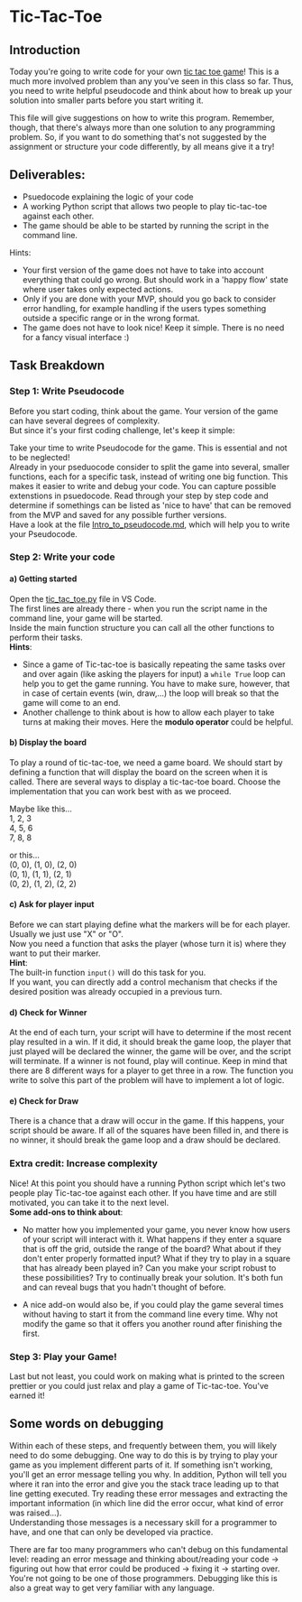 # Tic-Tac-Toe


## Introduction

Today you're going to write code for your own [tic tac toe game](https://en.wikipedia.org/wiki/Tic-tac-toe)! This is a much more involved problem than any you've seen in this class so far. Thus, you need to write helpful pseudocode and think about how to break up your solution into smaller parts before you start writing it. 

This file will give suggestions on how to write this program. Remember, though, that there's always more than one solution to any programming problem. So, if you want to do something that's not suggested by the assignment or structure your code differently, by all means give it a try! 


## Deliverables:

+ Psuedocode explaining the logic of your code
+ A working Python script that allows two people to play tic-tac-toe against each other. 
+ The game should be able to be started by running the script in the command line. 

Hints:
- Your first version of the game does not have to take into account everything that could go wrong. But should work in a 'happy flow' state where user takes only expected actions.
- Only if you are done with your MVP, should you go back to consider error handling, for example handling if the users types something outside a specific range or in the wrong format. 
- The game does not have to look nice! Keep it simple. There is no need for a fancy visual interface :)  

## Task Breakdown
### Step 1: Write Pseudocode
Before you start coding, think about the game. Your version of the game can have several degrees of complexity.  
But since it's your first coding challenge, let's keep it simple:

Take your time to write Pseudocode for the game. This is essential and not to be neglected!  
Already in your pseduocode consider to split the game into several, smaller functions, each for a specific task, instead of writing one big function. This makes it easier to write and debug your code. You can capture possible extenstions in psuedocode. Read through your step by step code and determine if somethings can be listed as 'nice to have' that can be removed from the MVP and saved for any possible further versions.  
Have a look at the file [Intro_to_pseudocode.md](Intro_to_pseudocode.md), which will help you to write your Pseudocode.
 

### Step 2: Write your code
#### a) Getting started
Open the [tic_tac_toe.py](tic_tac_toe.py) file in VS Code.   
The first lines are already there - when you run the script name in the command line, your game will be started.  
Inside the main function structure you can call all the other functions to perform their tasks.   
**Hints**:   
- Since a game of Tic-tac-toe is basically repeating the same tasks over and over again (like asking the players for input) a `while True` loop can help you to get the game running. You have to make sure, however, that in case of certain events (win, draw,...) the loop will break so that the game will come to an end.
- Another challenge to think about is how to allow each player to take turns at making their moves. Here the **modulo operator** could be helpful.

#### b) Display the board 
To play a round of tic-tac-toe, we need a game board. We should start by defining a function that will display the board on the screen when it is called. There are several ways to display a tic-tac-toe board. Choose the implementation that you can work best with as we proceed.  

Maybe like this...  
1, 2, 3    
4, 5, 6   
7, 8, 8   

or this...   
(0, 0), (1, 0), (2, 0)   
(0, 1), (1, 1), (2, 1)   
(0, 2), (1, 2), (2, 2)   


#### c) Ask for player input 
Before we can start playing define what the markers will be for each player. Usually we just use "X" or "O".  
Now you need a function that asks the player (whose turn it is) where they want to put their marker.  
**Hint**:   
The built-in function `input()` will do this task for you.   
If you want, you can directly add a control mechanism that checks if the desired position was already occupied in a previous turn. 

#### d) Check for Winner
At the end of each turn, your script will have to determine if the most recent play resulted in a win. If it did, it should break the game loop, the player that just played will be declared the winner, the game will be over, and the script will terminate. If a winner is not found, play will continue. Keep in mind that there are 8 different ways for a player to get three in a row. The function you write to solve this part of the problem will have to implement a lot of logic.   

#### e) Check for Draw
There is a chance that a draw will occur in the game. If this happens, your script should be aware. If all of the squares have been filled in, and there is no winner, it should break the game loop and a draw should be declared. 

### Extra credit: Increase complexity 

Nice! At this point you should have a running Python script which let's two people play Tic-tac-toe against each other. If you have time and are still motivated, you can take it to the next level.   
**Some add-ons to think about**:   
- No matter how you implemented your game, you never know how users of your script will interact with it. What happens if they enter a square that is off the grid, outside the range of the board? What about if they don't enter properly formatted input? What if they try to play in a square that has already been played in? Can you make your script robust to these possibilities? Try to continually break your solution. It's both fun and can reveal bugs that you hadn't thought of before.

- A nice add-on would also be, if you could play the game several times without having to start it from the command line every time. Why not modify the game so that it offers you another round after finishing the first. 

### Step 3: Play your Game!
Last but not least, you could work on making what is printed to the screen prettier or you could just relax and play a game of Tic-tac-toe. You've earned it!


## Some words on debugging 

Within each of these steps, and frequently between them, you will likely need to do some debugging. One way to do this is by trying to play your game as you implement different parts of it. If something isn't working, you'll get an error message telling you why. In addition, Python will tell you where it ran into the error and give you the stack trace leading up to that line getting executed. Try reading these error messages and extracting the important information (in which line did the error occur, what kind of error was raised...).  
Understanding those messages is a necessary skill for a programmer to have, and one that can only be developed via practice. 

There are far too many programmers who can't debug on this fundamental level: reading an error message and thinking about/reading your code -> figuring out how that error could be produced -> fixing it -> starting over. You're not going to be one of those programmers. Debugging like this is also a great way to get very familiar with any language.
